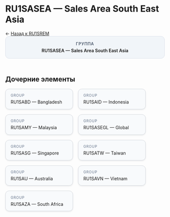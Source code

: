 # RU1SASEA — Sales Area South East Asia
<p class="cc-breadcrumb">← <a href='../../level_03/RU1SREM/'>Назад к RU1SREM</a></p>
<style>
.cc-container { display: flex; flex-direction: column; gap: 1.5rem; }
.cc-breadcrumb { margin: 0; }
.cc-parent { padding: 1rem 1.25rem; border-radius: 12px; background: #f1f5f9; border: 1px solid #d8dee9; text-align: center; font-weight: 600; }
.cc-parent .cc-tag { font-size: 0.8rem; text-transform: uppercase; color: #475569; letter-spacing: 0.06em; }
.cc-children { display: flex; flex-wrap: wrap; gap: 1rem; }
.cc-tile { display: block; min-width: 180px; padding: 0.85rem 1rem; border-radius: 12px; border: 1px solid #d1d5db; background: #ffffff; box-shadow: 0 2px 4px rgba(15, 23, 42, 0.08); transition: transform 0.1s ease, box-shadow 0.1s ease; color: inherit; text-decoration: none; }
.cc-tile:hover { transform: translateY(-2px); box-shadow: 0 6px 12px rgba(15, 23, 42, 0.15); }
.cc-tile-leaf { background: #f8fafc; }
.cc-tag { font-size: 0.7rem; color: #64748b; text-transform: uppercase; letter-spacing: 0.08em; margin-bottom: 0.3rem; }
.cc-person { margin-top: 0.35rem; font-size: 0.8rem; color: #1f2937; }
</style>
<div class='cc-container'>
  <div class='cc-parent'>
    <div class='cc-tag'>Группа</div>
    <div>RU1SASEA — Sales Area South East Asia</div>
  </div>
  <div>
    <h2>Дочерние элементы</h2>
<div class='cc-children'><div class='cc-tile cc-tile-leaf'><div class='cc-tag'>GROUP</div><div>RU1SABD — Bangladesh</div></div><div class='cc-tile cc-tile-leaf'><div class='cc-tag'>GROUP</div><div>RU1SAID — Indonesia</div></div><div class='cc-tile cc-tile-leaf'><div class='cc-tag'>GROUP</div><div>RU1SAMY — Malaysia</div></div><div class='cc-tile cc-tile-leaf'><div class='cc-tag'>GROUP</div><div>RU1SASEGL — Global</div></div><div class='cc-tile cc-tile-leaf'><div class='cc-tag'>GROUP</div><div>RU1SASG — Singapore</div></div><div class='cc-tile cc-tile-leaf'><div class='cc-tag'>GROUP</div><div>RU1SATW — Taiwan</div></div><div class='cc-tile cc-tile-leaf'><div class='cc-tag'>GROUP</div><div>RU1SAU — Australia</div></div><div class='cc-tile cc-tile-leaf'><div class='cc-tag'>GROUP</div><div>RU1SAVN — Vietnam</div></div><div class='cc-tile cc-tile-leaf'><div class='cc-tag'>GROUP</div><div>RU1SAZA — South Africa</div></div></div>
  </div>
</div>
